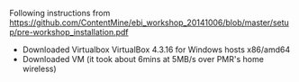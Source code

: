 Following instructions from https://github.com/ContentMine/ebi_workshop_20141006/blob/master/setup/pre-workshop_installation.pdf

* Downloaded Virtualbox VirtualBox 4.3.16 for Windows hosts  x86/amd64
* Downloaded VM (it took about 6mins at 5MB/s over PMR's home wireless)

